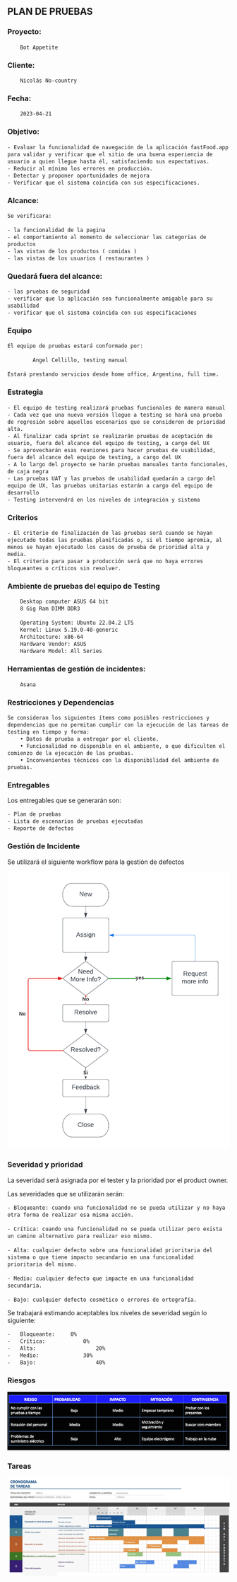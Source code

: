 ﻿
## PLAN DE PRUEBAS


### Proyecto:
        Bot Appetite      

### Cliente:
        Nicolás No-country

### Fecha:
        2023-04-21

### Objetivo:

	- Evaluar la funcionalidad de navegación de la aplicación fastFood.app para validar y verificar que el sitio de una buena experiencia de usuario a quien llegue hasta él, satisfaciendo sus expectativas. 
	- Reducir al mínimo los errores en producción.
	- Detectar y proponer oportunidades de mejora
	- Verificar que el sistema coincida con sus especificaciones.


### Alcance:
        
	Se verificara:

	- la funcionalidad de la pagina
	- el comportamiento al momento de seleccionar las categorias de productos
	- las vistas de los productos ( comidas )
	- las vistas de los usuarios ( restaurantes ) 


### Quedará fuera del alcance:

	- las pruebas de seguridad
	- verificar que la aplicación sea funcionalmente amigable para su usabilidad
	- verificar que el sistema coincida con sus especificaciones

### Equipo

	El equipo de pruebas estará conformado por:
			
			Angel Cellillo, testing manual

	Estará prestando servicios desde home office, Argentina, full time.


### Estrategia


	- El equipo de testing realizará pruebas funcionales de manera manual
	- Cada vez que una nueva versión llegue a testing se hará una prueba de regresión sobre aquellos escenarios que se consideren de prioridad alta. 
	- Al finalizar cada sprint se realizarán pruebas de aceptación de usuario, fuera del alcance del equipo de testing, a cargo del UX
	- Se aprovecharán esas reuniones para hacer pruebas de usabilidad, fuera del alcance del equipo de testing, a cargo del UX
	- A lo largo del proyecto se harán pruebas manuales tanto funcionales, de caja negra
	- Las pruebas UAT y las pruebas de usabilidad quedarán a cargo del equipo de UX, las pruebas unitarias estarán a cargo del equipo de desarrollo
	- Testing intervendrá en los niveles de integración y sistema


### Criterios


	- El criterio de finalización de las pruebas será cuando se hayan ejecutado todas las pruebas planificadas o, si el tiempo apremia, al menos se hayan ejecutado los casos de prueba de prioridad alta y media. 
	- El criterio para pasar a producción será que no haya errores bloqueantes o críticos sin resolver.


### Ambiente de pruebas del equipo de Testing

		Desktop computer ASUS 64 bit
		8 Gig Ram DIMM DDR3

		Operating System: Ubuntu 22.04.2 LTS              
		Kernel: Linux 5.19.0-40-generic
		Architecture: x86-64
		Hardware Vendor: ASUS
		Hardware Model: All Series


### Herramientas de gestión de incidentes: 

		Asana

### Restricciones y Dependencias

	Se consideran los siguientes ítems como posibles restricciones y dependencias que no permitan cumplir con la ejecución de las tareas de testing en tiempo y forma:
		• Datos de prueba a entregar por el cliente.
		• Funcionalidad no disponible en el ambiente, o que dificulten el comienzo de la ejecución de las pruebas.
		• Inconvenientes técnicos con la disponibilidad del ambiente de pruebas.



### Entregables


Los entregables que se generarán son: 
	
	- Plan de pruebas
	- Lista de escenarios de pruebas ejecutadas 
	- Reporte de defectos


### Gestión de Incidente


Se utilizará el siguiente workflow para la gestión de defectos 

![Workflow](images/incident-workflow.png)


### Severidad y prioridad

La severidad será asignada por el tester y la prioridad por el product owner. 

Las severidades que se utilizarán serán: 
	
	- Bloqueante: cuando una funcionalidad no se pueda utilizar y no haya otra forma de realizar esa misma acción. 

	- Crítica: cuando una funcionalidad no se pueda utilizar pero exista un camino alternativo para realizar eso mismo. 

	- Alta: cualquier defecto sobre una funcionalidad prioritaria del sistema o que tiene impacto secundario en una funcionalidad prioritaria del mismo.

	- Medio: cualquier defecto que impacte en una funcionalidad secundaria. 

	- Bajo: cualquier defecto cosmético o errores de ortografía.


Se trabajará estimando aceptables los niveles de severidad según lo siguiente:

	- 	Bloqueante: 	0%
	- 	Crítica:			0%
	- 	Alta:					20%
	- 	Medio:				30%
	- 	Bajo:					40%





### Riesgos
	
![Riesgos](images/riesgos.png)


### Tareas

![Cronograma de tareas](images/cronograma-de-tareas.jpeg)